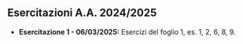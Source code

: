 ## Esercitazioni A.A. 2024/2025

- **Esercitazione 1 - 06/03/2025:** Esercizi del foglio 1, es. 1, 2, 6, 8, 9.
